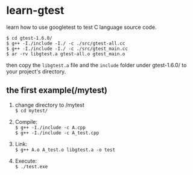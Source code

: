 learn-gtest
===========

learn how to use googletest to test C language source code.  

<code>$ cd gtest-1.6.0/</code>  
<code>$ g++ -I./include -I./ -c ./src/gtest-all.cc</code>  
<code>$ g++ -I./include -I./ -c ./src/gtest_main.cc</code>  
<code>$ ar -rv libgtest.a gtest-all.o gtest_main.o</code>  

then copy the <code>libgtest.a</code> file and the <code>include</code> 
folder under gtest-1.6.0/ to your project's directory.

the first example(/mytest)
--------------------------
1. change directory to /mytest  
<code>$ cd mytest/</code>  

2. Compile:  
<code>$ g++ -I./include -c A.cpp</code>  
<code>$ g++ -I./include -c A_test.cpp</code>  

3. Link:  
<code>$ g++ A.o A_test.o libgtest.a -o test</code>  

4. Execute:  
<code>$ ./test.exe</code>  
